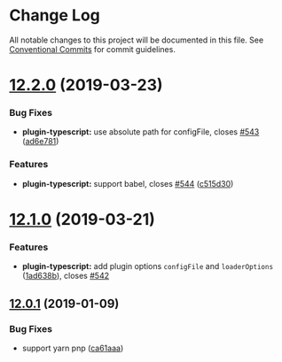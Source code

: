 # Change Log

All notable changes to this project will be documented in this file.
See [Conventional Commits](https://conventionalcommits.org) for commit guidelines.

# [12.2.0](https://github.com/egoist/poi/compare/@poi/plugin-typescript@12.1.0...@poi/plugin-typescript@12.2.0) (2019-03-23)

### Bug Fixes

- **plugin-typescript:** use absolute path for configFile, closes [#543](https://github.com/egoist/poi/issues/543) ([ad6e781](https://github.com/egoist/poi/commit/ad6e781))

### Features

- **plugin-typescript:** support babel, closes [#544](https://github.com/egoist/poi/issues/544) ([c515d30](https://github.com/egoist/poi/commit/c515d30))

# [12.1.0](https://github.com/egoist/poi/compare/@poi/plugin-typescript@12.0.1...@poi/plugin-typescript@12.1.0) (2019-03-21)

### Features

- **plugin-typescript:** add plugin options `configFile` and `loaderOptions` ([1ad638b](https://github.com/egoist/poi/commit/1ad638b)), closes [#542](https://github.com/egoist/poi/issues/542)

## [12.0.1](https://github.com/egoist/poi/compare/@poi/plugin-typescript@12.0.0...@poi/plugin-typescript@12.0.1) (2019-01-09)

### Bug Fixes

- support yarn pnp ([ca61aaa](https://github.com/egoist/poi/commit/ca61aaa))
